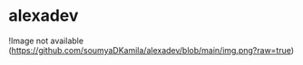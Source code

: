 # alexadev
!Image not available (https://github.com/soumyaDKamila/alexadev/blob/main/img.png?raw=true)